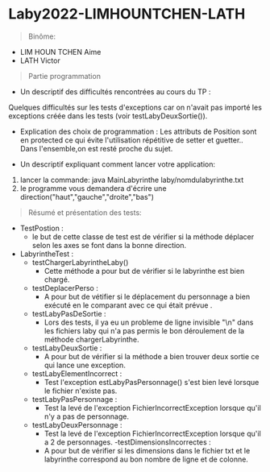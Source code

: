 # Laby2022-LIMHOUNTCHEN-LATH
> Binôme:

- LIM HOUN TCHEN Aime
- LATH Victor

>Partie programmation 
- Un descriptif des difficultés rencontrées au cours du TP : 

Quelques difficultés sur les tests d'exceptions car on n'avait pas importé les exceptions créée
dans les tests (voir testLabyDeuxSortie()).

- Explication des choix de programmation :
Les attributs de Position sont en protected ce qui évite l'utilisation répétitive de setter et guetter..  
Dans l'ensemble,on est resté proche du sujet.


- Un descriptif expliquant comment lancer votre application: 
1. lancer la commande: java MainLabyrinthe laby/nomdulabyrinthe.txt
2. le programme vous demandera d'écrire une direction("haut","gauche","droite","bas")

>Résumé et présentation des tests:
  - TestPostion :
    - le but de cette classe de test est de vérifier si la méthode déplacer selon les axes se font dans la bonne direction.
  - LabyrintheTest : 
    - testChargerLabyrintheLaby()
      - Cette méthode a pour but de vérifier si le labyrinthe est bien chargé.
    - testDeplacerPerso : 
      - A pour but de vétifier si le déplacement du personnage a bien exécuté en le comparant avec ce qui était prévue . 
    - testLabyPasDeSortie :
      - Lors des tests, il ya eu un probleme de ligne invisible  "\n" dans les fichiers laby qui n'a pas permis le bon déroulement de la méthode chargerLabyrinthe.
    - testLabyDeuxSortie : 
      - A pour but de vérifier si la méthode a bien trouver deux sortie ce qui lance une exception.
    - testLabyElementIncorrect : 
      - Test l'exception estLabyPasPersonnage() s'est bien levé lorsque le fichier n'existe pas.
    - testLabyPasPersonnage :
      - Test la levé de l'exception FichierIncorrectException lorsque qu'il n'y a pas de personnage.
    - testLabyDeuxPersonnage :
      - Test la levé de l'exception FichierIncorrectException lorsque qu'il a 2 de personnages.
    -testDimensionsIncorrectes : 
      - A pour but de vérifier si les dimensions dans le fichier txt et le labyrinthe correspond au bon nombre de ligne et de colonne. 
